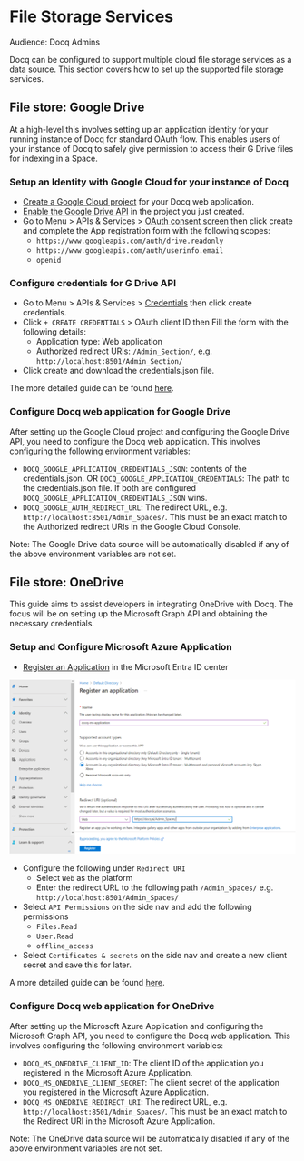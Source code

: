 # File Storage Services

Audience: Docq Admins

Docq can be configured to support multiple cloud file storage services as a data source. This section covers how to set up the supported file storage services.

## File store: Google Drive

At a high-level this involves setting up an application identity for your running instance of Docq for standard OAuth flow. This enables users of your instance of Docq to safely give permission to access their G Drive files for indexing in a Space.

### Setup an Identity with Google Cloud for your instance of Docq

- [Create a Google Cloud project](https://console.cloud.google.com/projectcreate) for your Docq web application.
- [Enable the Google Drive API](https://console.cloud.google.com/flows/enableapi?apiid=drive.googleapis.com) in the project you just created.
- Go to Menu > APIs & Services > [OAuth consent screen](https://console.cloud.google.com/apis/credentials/consent) then click create and complete the App registration form with the following scopes:
  - `https://www.googleapis.com/auth/drive.readonly`
  - `https://www.googleapis.com/auth/userinfo.email`
  - `openid`

### Configure credentials for G Drive API

- Go to Menu > APIs & Services > [Credentials](https://console.cloud.google.com/apis/credentials) then click create credentials.
- Click `+ CREATE CREDENTIALS` > OAuth client ID then Fill the form with the following details:
  - Application type: Web application
  - Authorized redirect URIs: `/Admin_Section/`, e.g. `http://localhost:8501/Admin_Section/`
- Click create and download the credentials.json file.
  
The more detailed guide can be found [here](https://developers.google.com/drive/api/quickstart/python).
  
### Configure Docq web application for Google Drive

After setting up the Google Cloud project and configuring the Google Drive API, you need to configure the Docq web application. This involves configuring the following environment variables:

- `DOCQ_GOOGLE_APPLICATION_CREDENTIALS_JSON`: contents of the credentials.json. OR `DOCQ_GOOGLE_APPLICATION_CREDENTIALS`: The path to the credentials.json file. If both are configured `DOCQ_GOOGLE_APPLICATION_CREDENTIALS_JSON` wins.
- `DOCQ_GOOGLE_AUTH_REDIRECT_URL`: The redirect URL, e.g. `http://localhost:8501/Admin_Spaces/`. This must be an exact match to the Authorized redirect URIs in the Google Cloud Console.

Note: The Google Drive data source will be automatically disabled if any of the above environment variables are not set.

## File store: OneDrive

This guide aims to assist developers in integrating OneDrive with Docq. The focus will be on setting up the Microsoft Graph API and obtaining the necessary credentials.

### Setup and Configure Microsoft Azure Application

- [Register an Application](https://entra.microsoft.com/#view/Microsoft_AAD_RegisteredApps/CreateApplicationBlade/isMSAApp~/false) in the Microsoft Entra ID center

![Register an Application](../assets/azure_register_an_application.png)

- Configure the following under `Redirect URI`
  - Select `Web` as the platform
  - Enter the redirect URL to the following path `/Admin_Spaces/` e.g. `http://localhost:8501/Admin_Spaces/`
- Select `API Permissions` on the side nav and add the following permissions
  - `Files.Read`
  - `User.Read`
  - `offline_access`
- Select `Certificates & secrets` on the side nav and create a new client secret and save this for later.
  
A more detailed guide can be found [here](https://learn.microsoft.com/en-us/graph/auth-register-app-v2#register-an-application).
  
### Configure Docq web application for OneDrive

After setting up the Microsoft Azure Application and configuring the Microsoft Graph API, you need to configure the Docq web application. This involves configuring the following environment variables:

- `DOCQ_MS_ONEDRIVE_CLIENT_ID`: The client ID of the application you registered in the Microsoft Azure Application.
- `DOCQ_MS_ONEDRIVE_CLIENT_SECRET`: The client secret of the application you registered in the Microsoft Azure Application.
- `DOCQ_MS_ONEDRIVE_REDIRECT_URI`: The redirect URL, e.g. `http://localhost:8501/Admin_Spaces/`. This must be an exact match to the Redirect URI in the Microsoft Azure Application.

Note: The OneDrive data source will be automatically disabled if any of the above environment variables are not set.
